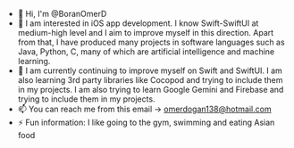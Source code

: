 - 👋 Hi, I'm @BoranOmerD
- 👀 I am interested in iOS app development. I know Swift-SwiftUI at medium-high level and I aim to improve myself in this direction. Apart from that, I have produced many projects in software languages such as Java, Python, C, many of which are artificial intelligence and machine learning.
- 🌱 I am currently continuing to improve myself on Swift and SwiftUI. I am also learning 3rd party libraries like Cocopod and trying to include them in my projects. I am also trying to learn Google Gemini and Firebase and trying to include them in my projects.
- 📫 You can reach me from this email -> omerdogan138@hotmail.com
- ⚡ Fun information: I like going to the gym, swimming and eating Asian food
